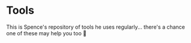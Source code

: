 # Tools

This is Spence's repository of tools he uses regularly... there's a chance one of these may help you too 🚀
